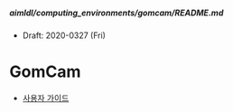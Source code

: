 ##### aimldl/computing_environments/gomcam/README.md
* Draft: 2020-0327 (Fri)
# GomCam


* [사용자 가이드](https://www.gomlab.com/guide/view.gom?product=GOMCAM)
